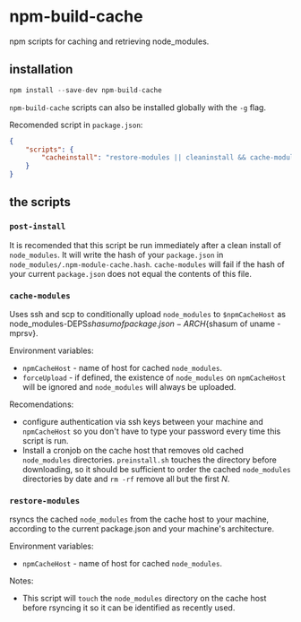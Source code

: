 # npm-build-cache

npm scripts for caching and retrieving node_modules.

## installation

```js
npm install --save-dev npm-build-cache
```

`npm-build-cache` scripts can also be installed globally with the `-g` flag.

Recomended script in `package.json`:
```json
{
    "scripts": {
        "cacheinstall": "restore-modules || cleaninstall && cache-modules"
    }
}
```

## the scripts

### `post-install`

It is recomended that this script be run immediately after a clean install of `node_modules`. It will write the hash of your `package.json` in `node_modules/.npm-module-cache.hash`. `cache-modules` will fail if the hash of your current `package.json` does not equal the contents of this file.

### `cache-modules`

Uses ssh and scp to conditionally upload `node_modules` to `$npmCacheHost` as node_modules-DEPS${shasum of package.json}-ARCH${shasum of uname -mprsv}.

Environment variables:
* `npmCacheHost` - name of host for cached `node_modules`.
* `forceUpload` - if defined, the existence of `node_modules` on `npmCacheHost` will be ignored and `node_modules` will always be uploaded.

Recomendations:

* configure authentication via ssh keys between your machine and `npmCacheHost` so you don't have to type your password every time this script is run.
* Install a cronjob on the cache host that removes old cached `node_modules` directories. `preinstall.sh` touches the directory before downloading, so it should be sufficient to order the cached `node_modules` directories by date and `rm -rf` remove all but the first _N_.


### `restore-modules`

rsyncs the cached `node_modules` from the cache host to your machine, according to the current package.json and your machine's architecture.

Environment variables:
* `npmCacheHost` - name of host for cached `node_modules`.

Notes:
* This script will `touch` the `node_modules` directory on the cache host before rsyncing it so it can be identified as recently used.